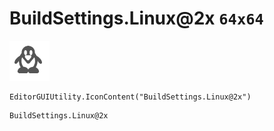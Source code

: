 # BuildSettings.Linux@2x `64x64`
<img src="/img/BuildSettings.Linux@2x.png" width=64 height=64>

``` CSharp
EditorGUIUtility.IconContent("BuildSettings.Linux@2x")
```
```
BuildSettings.Linux@2x
```
